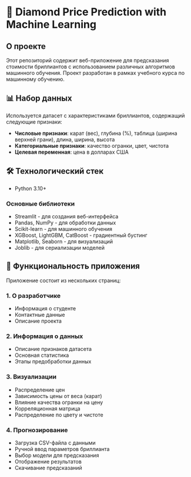 # 💎 Diamond Price Prediction with Machine Learning

## О проекте
Этот репозиторий содержит веб-приложение для предсказания стоимости бриллиантов с использованием различных алгоритмов машинного обучения. Проект разработан в рамках учебного курса по машинному обучению.

## 📊 Набор данных
Используется датасет с характеристиками бриллиантов, содержащий следующие признаки:
- **Числовые признаки**: карат (вес), глубина (%), таблица (ширина верхней грани), длина, ширина, высота
- **Категориальные признаки**: качество огранки, цвет, чистота
- **Целевая переменная**: цена в долларах США

## 🛠️ Технологический стек
- Python 3.10+
### Основные библиотеки
- Streamlit - для создания веб-интерфейса
- Pandas, NumPy - для обработки данных
- Scikit-learn - для машинного обучения
- XGBoost, LightGBM, CatBoost - градиентный бустинг
- Matplotlib, Seaborn - для визуализаций
- Joblib - для сериализации моделей

## 🚀 Функциональность приложения
Приложение состоит из нескольких страниц:

### 1. О разработчике
- Информация о студенте
- Контактные данные
- Описание проекта

### 2. Информация о данных
- Описание признаков датасета
- Основная статистика
- Этапы предобработки данных

### 3. Визуализации
- Распределение цен
- Зависимость цены от веса (карат)
- Влияние качества огранки на цену
- Корреляционная матрица
- Распределение по цвету и чистоте

### 4. Прогнозирование
- Загрузка CSV-файла с данными
- Ручной ввод параметров бриллианта
- Выбор модели для предсказания
- Отображение результатов
- Скачивание предсказаний
